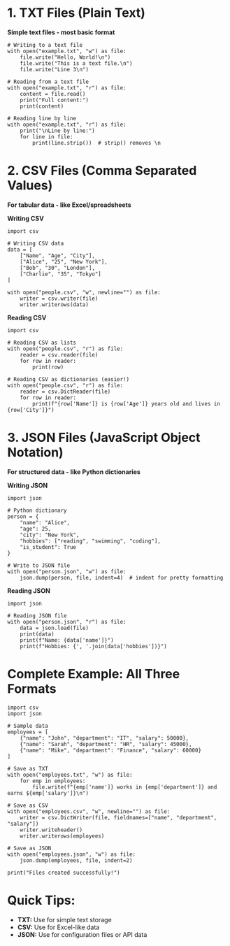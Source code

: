 # 1. TXT Files (Plain Text)
**Simple text files - most basic format**

    # Writing to a text file
    with open("example.txt", "w") as file:
        file.write("Hello, World!\n")
        file.write("This is a text file.\n")
        file.write("Line 3\n")
    
    # Reading from a text file
    with open("example.txt", "r") as file:
        content = file.read()
        print("Full content:")
        print(content)
    
    # Reading line by line
    with open("example.txt", "r") as file:
        print("\nLine by line:")
        for line in file:
            print(line.strip())  # strip() removes \n

# 2. CSV Files (Comma Separated Values)
**For tabular data - like Excel/spreadsheets**

**Writing CSV**
    
    import csv
    
    # Writing CSV data
    data = [
        ["Name", "Age", "City"],
        ["Alice", "25", "New York"],
        ["Bob", "30", "London"],
        ["Charlie", "35", "Tokyo"]
    ]
    
    with open("people.csv", "w", newline="") as file:
        writer = csv.writer(file)
        writer.writerows(data)

  **Reading CSV**

    import csv
  
    # Reading CSV as lists
    with open("people.csv", "r") as file:
        reader = csv.reader(file)
        for row in reader:
            print(row)
    
    # Reading CSV as dictionaries (easier!)
    with open("people.csv", "r") as file:
        reader = csv.DictReader(file)
        for row in reader:
            print(f"{row['Name']} is {row['Age']} years old and lives in {row['City']}")

# 3. JSON Files (JavaScript Object Notation)
**For structured data - like Python dictionaries**

**Writing JSON**
    
    import json
    
    # Python dictionary
    person = {
        "name": "Alice",
        "age": 25,
        "city": "New York",
        "hobbies": ["reading", "swimming", "coding"],
        "is_student": True
    }
    
    # Write to JSON file
    with open("person.json", "w") as file:
        json.dump(person, file, indent=4)  # indent for pretty formatting

  **Reading JSON**

    import json
  
    # Reading JSON file
    with open("person.json", "r") as file:
        data = json.load(file)
        print(data)
        print(f"Name: {data['name']}")
        print(f"Hobbies: {', '.join(data['hobbies'])}")

# Complete Example: All Three Formats    

    import csv
    import json
    
    # Sample data
    employees = [
        {"name": "John", "department": "IT", "salary": 50000},
        {"name": "Sarah", "department": "HR", "salary": 45000},
        {"name": "Mike", "department": "Finance", "salary": 60000}
    ]
    
    # Save as TXT
    with open("employees.txt", "w") as file:
        for emp in employees:
            file.write(f"{emp['name']} works in {emp['department']} and earns ${emp['salary']}\n")
    
    # Save as CSV
    with open("employees.csv", "w", newline="") as file:
        writer = csv.DictWriter(file, fieldnames=["name", "department", "salary"])
        writer.writeheader()
        writer.writerows(employees)
    
    # Save as JSON
    with open("employees.json", "w") as file:
        json.dump(employees, file, indent=2)
    
    print("Files created successfully!")


# Quick Tips:
* **TXT:** Use for simple text storage
* **CSV:** Use for Excel-like data
* **JSON:** Use for configuration files or API data
